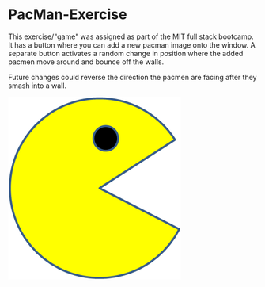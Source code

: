# PacMan-Exercise

This exercise/"game" was assigned as part of the MIT full stack bootcamp. It has a button where you can add a new pacman image onto the window. A separate button activates a random change in position where the added pacmen move around and bounce off the walls.

Future changes could reverse the direction the pacmen are facing after they smash into a wall.

<img src="PacMan1.png">
